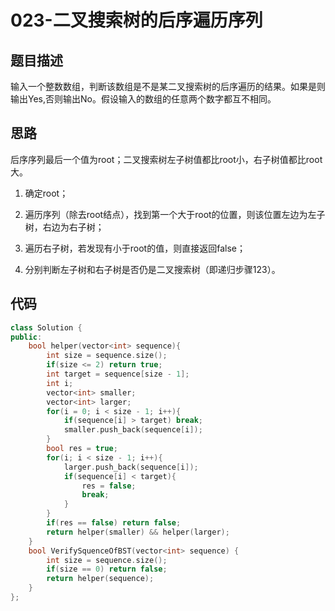 # 023-二叉搜索树的后序遍历序列



## 题目描述

输入一个整数数组，判断该数组是不是某二叉搜索树的后序遍历的结果。如果是则输出Yes,否则输出No。假设输入的数组的任意两个数字都互不相同。



## 思路

后序序列最后一个值为root；二叉搜索树左子树值都比root小，右子树值都比root大。

1. 确定root；

2. 遍历序列（除去root结点），找到第一个大于root的位置，则该位置左边为左子树，右边为右子树；

3. 遍历右子树，若发现有小于root的值，则直接返回false；

4. 分别判断左子树和右子树是否仍是二叉搜索树（即递归步骤123）。



## 代码

```c++
class Solution {
public:
    bool helper(vector<int> sequence){
        int size = sequence.size();
        if(size <= 2) return true;
        int target = sequence[size - 1];
        int i;
        vector<int> smaller;
        vector<int> larger;
        for(i = 0; i < size - 1; i++){
            if(sequence[i] > target) break;
            smaller.push_back(sequence[i]);
        }
        bool res = true;
        for(i; i < size - 1; i++){
            larger.push_back(sequence[i]);
            if(sequence[i] < target){ 
                res = false;
                break;
            }
        }
        if(res == false) return false;
        return helper(smaller) && helper(larger);
    }
    bool VerifySquenceOfBST(vector<int> sequence) {
        int size = sequence.size();
        if(size == 0) return false;
        return helper(sequence);
    }
};
```

